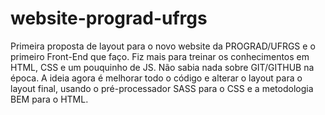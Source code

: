 # website-prograd-ufrgs
Primeira proposta de layout para o novo website da PROGRAD/UFRGS e o primeiro Front-End que faço. Fiz mais para treinar os conhecimentos em HTML, CSS e um pouquinho de JS. Não sabia nada sobre GIT/GITHUB na época. A ideia agora é melhorar todo o código e alterar o layout para o layout final, usando o pré-processador SASS para o CSS e a metodologia BEM para o HTML.
